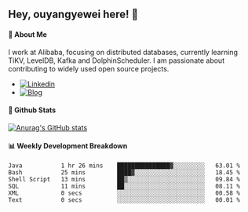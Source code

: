 ## Hey, ouyangyewei here! :wave:

#### :rocket: About Me
I work at Alibaba, focusing on distributed databases, currently learning TiKV, LevelDB, Kafka and DolphinScheduler. I am passionate about contributing to widely used open source projects.

- [![Linkedin](https://img.shields.io/badge/LinkedIn-ouyangyewei-blue)](https://www.linkedin.com/in/ouyangyewei/)
- [![Blog](https://img.shields.io/badge/Blog-yeweiouyang-orange)](https://blog.csdn.net/yeweiouyang)

#### :star2: Github Stats
[![Anurag's GitHub stats](https://github-readme-stats.vercel.app/api?username=ouyangyewei&show_icons=true&cache_seconds=3600&theme=tokyonight)](https://github.com/anuraghazra/github-readme-stats)

#### :bar_chart: Weekly Development Breakdown
<!--START_SECTION:waka-->

```text
Java           1 hr 26 mins    ███████████████▓░░░░░░░░░   63.01 %
Bash           25 mins         ████▓░░░░░░░░░░░░░░░░░░░░   18.45 %
Shell Script   13 mins         ██▒░░░░░░░░░░░░░░░░░░░░░░   09.84 %
SQL            11 mins         ██░░░░░░░░░░░░░░░░░░░░░░░   08.11 %
XML            0 secs          ░░░░░░░░░░░░░░░░░░░░░░░░░   00.58 %
Text           0 secs          ░░░░░░░░░░░░░░░░░░░░░░░░░   00.01 %
```

<!--END_SECTION:waka-->
